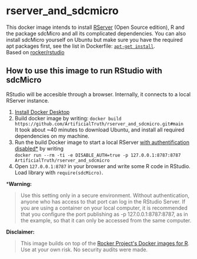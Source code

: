 # rserver_and_sdcmicro
This docker image intends to install [RServer](https://www.rstudio.com/products/rstudio/#rstudio-server) (Open Source edition), R and the package sdcMicro and all its complicated dependencies. You can also install sdcMicro yourself on Ubuntu but make sure you have the required apt packages first, see the list in Dockerfile: [`apt-get install`](https://github.com/ArtificialTruth/rserver_and_sdcmicro/blob/main/Dockerfile#L12).  
Based on [rocker/rstudio](https://rocker-project.org/images/versioned/rstudio.html)


## How to use this image to run RStudio with sdcMicro
RStudio will be accesible through a browser. Internally, it connects to a local RServer instance.

1. [Install Docker Desktop](https://docs.docker.com/get-docker/)
1. Build docker image by writing: `docker build https://github.com/ArtificialTruth/rserver_and_sdcmicro.git#main`  
It took about ~40 minutes to download Ubuntu, and install all required dependencies on my machine.
1. Run the build Docker image to start a local RServer [with authentification disabled*](https://rocker-project.org/images/versioned/rstudio.html#disable_auth) by writing  
`docker run --rm -ti -e DISABLE_AUTH=true -p 127.0.0.1:8787:8787 ArtificialTruth/rserver_and_sdcmicro`  
1. Open `127.0.0.1:8787` in your browser and write some R code in RStudio. Load library with `require(sdcMicro)`.

***Warning:**
> Use this setting only in a secure environment. Without authentication, anyone who has access to that port can log in the RStudio Server.
> If you are using a container on your local computer, it is recommended that you configure the port publishing as -p 127.0.0.1:8787:8787, as in the example, so that it can only be accessed from the same computer.

**Disclaimer:**
> This image builds on top of the [Rocker Project's Docker images for R](https://rocker-project.org/images/#the-versioned-stack). Use at your own risk. No security audits were made. 
